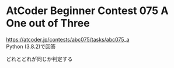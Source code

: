 # AtCoder Beginner Contest 075 A One out of Three  
https://atcoder.jp/contests/abc075/tasks/abc075_a  
Python (3.8.2)で回答  

どれとどれが同じか判定する
